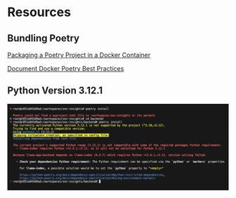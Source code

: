 # Resources

## Bundling Poetry

[Packaging a Poetry Project in a Docker Container](https://dev.to/farcellier/package-a-poetry-project-in-a-docker-container-for-production-3b4m)

[Document Docker Poetry Best Practices](https://github.com/orgs/python-poetry/discussions/1879)

## Python Version 3.12.1

![Llama Python Version](llama-index-python-version-3.12.1-invalid.png "Version Mismatch")